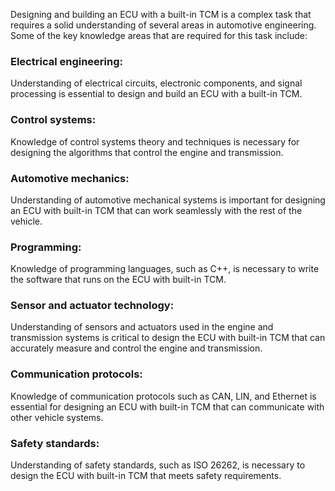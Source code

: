 Designing and building an ECU with a built-in TCM is a complex task that requires a solid understanding of several areas in automotive engineering. Some of the key knowledge areas that are required for this task include:

### Electrical engineering: 
Understanding of electrical circuits, electronic components, and signal processing is essential to design and build an ECU with a built-in TCM.

### Control systems: 
Knowledge of control systems theory and techniques is necessary for designing the algorithms that control the engine and transmission.

### Automotive mechanics: 
Understanding of automotive mechanical systems is important for designing an ECU with built-in TCM that can work seamlessly with the rest of the vehicle.

### Programming: 
Knowledge of programming languages, such as C++, is necessary to write the software that runs on the ECU with built-in TCM.

### Sensor and actuator technology: 
Understanding of sensors and actuators used in the engine and transmission systems is critical to design the ECU with built-in TCM that can accurately measure and control the engine and transmission.

### Communication protocols: 
Knowledge of communication protocols such as CAN, LIN, and Ethernet is essential for designing an ECU with built-in TCM that can communicate with other vehicle systems.

### Safety standards: 
Understanding of safety standards, such as ISO 26262, is necessary to design the ECU with built-in TCM that meets safety requirements.
